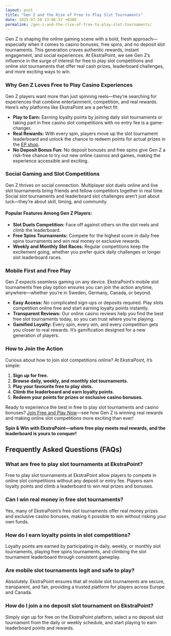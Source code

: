 ```yaml
---
layout: post
title: "Gen Z and the Rise of Free to Play Slot Tournaments"
date: 2025-07-20 13:06:57 +0200
permalink: /gen-z-and-the-rise-of-free-to-play-slot-tournaments/
---
```

Gen Z is shaping the online gaming scene with a bold, fresh approach—especially when it comes to casino bonuses, free spins, and no deposit slot tournaments. This generation craves authentic rewards, instant engagement, and social experiences. At EkstraPoint, we see Gen Z’s influence in the surge of interest for free to play slot competitions and online slot tournaments that offer real cash prizes, leaderboard challenges, and more exciting ways to win.

### Why Gen Z Loves Free to Play Casino Experiences

Gen Z players want more than just spinning reels—they’re searching for experiences that combine entertainment, competition, and real rewards. Here’s why platforms like EkstraPoint are a perfect fit:

- **Play to Earn:** Earning loyalty points by joining daily slot tournaments or taking part in free casino slot competitions with no entry fee is a game-changer.
- **Real Rewards:** With every spin, players move up the slot tournament leaderboard and unlock the chance to redeem points for actual prizes in the [EP shop](https://ekstrapoint.com/shop).
- **No Deposit Bonus Fun:** No deposit bonuses and free spins give Gen Z a risk-free chance to try out new online casinos and games, making the experience accessible and exciting.

### Social Gaming and Slot Competitions

Gen Z thrives on social connection. Multiplayer slot duels online and live slot tournaments bring friends and fellow competitors together in real time. Social slot tournaments and leaderboard slot challenges aren’t just about luck—they’re about skill, timing, and community.

#### Popular Features Among Gen Z Players:

- **Slot Duels Competition:** Face off against others on the slot reels and climb the leaderboard.
- **Free Spins Tournaments:** Compete for the highest score in daily free spins tournaments and win real money or exclusive rewards.
- **Weekly and Monthly Slot Races:** Regular competitions keep the excitement going, whether you prefer quick daily challenges or longer slot leaderboard races.

### Mobile First and Free Play

Gen Z expects seamless gaming on any device. EkstraPoint’s mobile slot tournaments free play option ensures you can join the action anytime, anywhere—whether you’re in Sweden, Germany, Canada, or beyond.

- **Easy Access:** No complicated sign-ups or deposits required. Play slots competition online free and start earning loyalty points instantly.
- **Transparent Reviews:** Our online casino reviews help you find the best free slot tournaments today, so you can trust where you’re playing.
- **Gamified Loyalty:** Every spin, every win, and every competition gets you closer to real rewards. It’s gamification designed for a new generation of players.

### How to Join the Action

Curious about how to join slot competitions online? At EkstraPoint, it’s simple:

1. **Sign up for free.**
2. **Browse daily, weekly, and monthly slot tournaments.**
3. **Play your favourite free to play slots.**
4. **Climb the leaderboard and earn loyalty points.**
5. **Redeem your points for prizes or exclusive casino bonuses.**

Ready to experience the best in free to play slot tournaments and casino bonuses? [Join Free and Play Now](https://ekstrapoint.com/competitions)—see how Gen Z is winning real rewards and making online slot competitions more exciting than ever!

**Spin & Win with EkstraPoint—where free play meets real rewards, and the leaderboard is yours to conquer!**

## Frequently Asked Questions (FAQs)

### What are free to play slot tournaments at EkstraPoint?

Free to play slot tournaments at EkstraPoint allow players to compete in online slot competitions without any deposit or entry fee. Players earn loyalty points and climb a leaderboard to win real prizes and bonuses.

### Can I win real money in free slot tournaments?

Yes, many of EkstraPoint’s free slot tournaments offer real money prizes and exclusive casino bonuses, making it possible to win without risking your own funds.

### How do I earn loyalty points in slot competitions?

Loyalty points are earned by participating in daily, weekly, or monthly slot tournaments, playing free spins tournaments, and climbing the slot tournament leaderboard through consistent gameplay.

### Are mobile slot tournaments legit and safe to play?

Absolutely. EkstraPoint ensures that all mobile slot tournaments are secure, transparent, and fair, providing a trusted platform for players across Europe and Canada.

### How do I join a no deposit slot tournament on EkstraPoint?

Simply sign up for free on the EkstraPoint platform, select a no deposit slot tournament from the daily or weekly schedule, and start playing to earn leaderboard points and rewards.

<script type="application/ld+json">
{
  "@context": "https://schema.org",
  "@type": "BlogPosting",
  "headline": "Gen Z and the Rise of Free to Play Slot Tournaments",
  "description": "Explore how Gen Z is transforming online slot tournaments with free to play competitions, no deposit bonuses, and real rewards on EkstraPoint.",
  "author": {
    "@type": "Person",
    "name": "EkstraPoint"
  },
  "publisher": {
    "@type": "Person",
    "name": "EkstraPoint"
  },
  "mainEntityOfPage": {
    "@type": "WebPage",
    "@id": "https://ekstrapoint.com/blog/gen-z-free-to-play-slot-tournaments"
  },
  "datePublished": "2024-06-01",
  "dateModified": "2024-06-01",
  "keywords": "casino bonus, no deposit bonus, free spins, online casino reviews, Ekstrapoint, free to play, free slot tournaments, free slots tournaments, slot competitions, online slot tournaments, free-to-play slot tournaments, slot tournament leaderboard, daily slot tournaments, weekly slot tournaments, monthly slot tournaments, no deposit slot tournament, live slot tournaments, social slot tournaments, free spins tournaments, slot duels competition, leaderboard slot challenge, free slot tournaments win real money, daily free spins tournament, multiplayer slot duels online, free casino slot competitions no entry fee, mobile slot tournaments free play, free slot leaderboard races",
  "articleBody": "Gen Z is shaping the online gaming scene with a bold, fresh approach—especially when it comes to casino bonuses, free spins, and no deposit slot tournaments. This generation craves authentic rewards, instant engagement, and social experiences. At EkstraPoint, we see Gen Z’s influence in the surge of interest for free to play slot competitions and online slot tournaments that offer real cash prizes, leaderboard challenges, and more exciting ways to win.\n\nWhy Gen Z Loves Free to Play Casino Experiences\n\nGen Z players want more than just spinning reels—they’re searching for experiences that combine entertainment, competition, and real rewards. Here’s why platforms like EkstraPoint are a perfect fit:\n\n- Play to Earn: Earning loyalty points by joining daily slot tournaments or taking part in free casino slot competitions with no entry fee is a game-changer.\n- Real Rewards: With every spin, players move up the slot tournament leaderboard and unlock the chance to redeem points for actual prizes in the EP shop.\n- No Deposit Bonus Fun: No deposit bonuses and free spins give Gen Z a risk-free chance to try out new online casinos and games, making the experience accessible and exciting.\n\nSocial Gaming and Slot Competitions\n\nGen Z thrives on social connection. Multiplayer slot duels online and live slot tournaments bring friends and fellow competitors together in real time. Social slot tournaments and leaderboard slot challenges aren’t just about luck—they’re about skill, timing, and community.\n\nPopular Features Among Gen Z Players:\n\n- Slot Duels Competition: Face off against others on the slot reels and climb the leaderboard.\n- Free Spins Tournaments: Compete for the highest score in daily free spins tournaments and win real money or exclusive rewards.\n- Weekly and Monthly Slot Races: Regular competitions keep the excitement going, whether you prefer quick daily challenges or longer slot leaderboard races.\n\nMobile First and Free Play\n\nGen Z expects seamless gaming on any device. EkstraPoint’s mobile slot tournaments free play option ensures you can join the action anytime, anywhere—whether you’re in Sweden, Germany, Canada, or beyond.\n\n- Easy Access: No complicated sign-ups or deposits required. Play slots competition online free and start earning loyalty points instantly.\n- Transparent Reviews: Our online casino reviews help you find the best free slot tournaments today, so you can trust where you’re playing.\n- Gamified Loyalty: Every spin, every win, and every competition gets you closer to real rewards. It’s gamification designed for a new generation of players.\n\nHow to Join the Action\n\nCurious about how to join slot competitions online? At EkstraPoint, it’s simple:\n\n1. Sign up for free.\n2. Browse daily, weekly, and monthly slot tournaments.\n3. Play your favourite free to play slots.\n4. Climb the leaderboard and earn loyalty points.\n5. Redeem your points for prizes or exclusive casino bonuses.\n\nReady to experience the best in free to play slot tournaments and casino bonuses? Join Free and Play Now—see how Gen Z is winning real rewards and making online slot competitions more exciting than ever!\n\nSpin & Win with EkstraPoint—where free play meets real rewards, and the leaderboard is yours to conquer!"
}
</script>

<script type="application/ld+json">
{
  "@context": "https://schema.org",
  "@type": "FAQPage",
  "mainEntity": [
    {
      "@type": "Question",
      "name": "What are free to play slot tournaments at EkstraPoint?",
      "acceptedAnswer": {
        "@type": "Answer",
        "text": "Free to play slot tournaments at EkstraPoint allow players to compete in online slot competitions without any deposit or entry fee. Players earn loyalty points and climb a leaderboard to win real prizes and bonuses."
      }
    },
    {
      "@type": "Question",
      "name": "Can I win real money in free slot tournaments?",
      "acceptedAnswer": {
        "@type": "Answer",
        "text": "Yes, many of EkstraPoint’s free slot tournaments offer real money prizes and exclusive casino bonuses, making it possible to win without risking your own funds."
      }
    },
    {
      "@type": "Question",
      "name": "How do I earn loyalty points in slot competitions?",
      "acceptedAnswer": {
        "@type": "Answer",
        "text": "Loyalty points are earned by participating in daily, weekly, or monthly slot tournaments, playing free spins tournaments, and climbing the slot tournament leaderboard through consistent gameplay."
      }
    },
    {
      "@type": "Question",
      "name": "Are mobile slot tournaments legit and safe to play?",
      "acceptedAnswer": {
        "@type": "Answer",
        "text": "Absolutely. EkstraPoint ensures that all mobile slot tournaments are secure, transparent, and fair, providing a trusted platform for players across Europe and Canada."
      }
    },
    {
      "@type": "Question",
      "name": "How do I join a no deposit slot tournament on EkstraPoint?",
      "acceptedAnswer": {
        "@type": "Answer",
        "text": "Simply sign up for free on the EkstraPoint platform, select a no deposit slot tournament from the daily or weekly schedule, and start playing to earn leaderboard points and rewards."
      }
    }
  ]
}
</script>